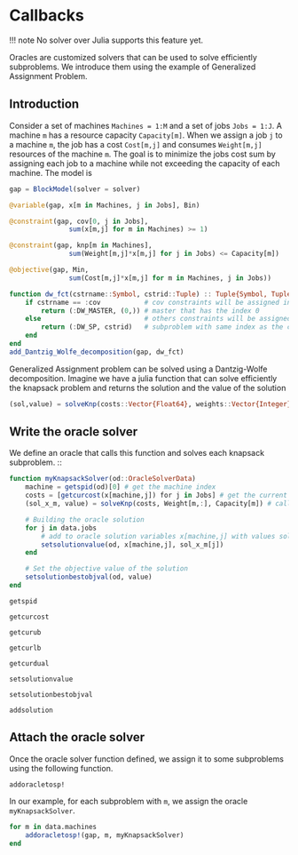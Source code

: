 # Callbacks

!!! note
    No solver over Julia supports this feature yet.

Oracles are customized solvers that can be used to solve efficiently subproblems.
We introduce them using the example of Generalized Assignment Problem.

## Introduction

Consider a set of machines `Machines = 1:M` and a set of jobs `Jobs = 1:J`.
A machine `m` has a resource capacity `Capacity[m]`. When we assign a job
`j` to a machine `m`, the job has a cost `Cost[m,j]` and consumes
`Weight[m,j]` resources of the machine `m`. The goal is to minimize the jobs
cost sum by assigning each job to a machine while not exceeding the capacity of
each machine. The model is

```julia
gap = BlockModel(solver = solver)

@variable(gap, x[m in Machines, j in Jobs], Bin)

@constraint(gap, cov[0, j in Jobs],
               sum(x[m,j] for m in Machines) >= 1)

@constraint(gap, knp[m in Machines],
               sum(Weight[m,j]*x[m,j] for j in Jobs) <= Capacity[m])

@objective(gap, Min,
               sum(Cost[m,j]*x[m,j] for m in Machines, j in Jobs))

function dw_fct(cstrname::Symbol, cstrid::Tuple) :: Tuple{Symbol, Tuple}
    if cstrname == :cov           # cov constraints will be assigned in the
        return (:DW_MASTER, (0,)) # master that has the index 0
    else                          # others constraints will be assigned in a
        return (:DW_SP, cstrid)   # subproblem with same index as the constraint
    end
end
add_Dantzig_Wolfe_decomposition(gap, dw_fct)
```    

Generalized Assignment problem can be solved using a Dantzig-Wolfe decomposition.
Imagine we have a julia function that can solve efficiently the knapsack problem
and returns the solution and the value of the solution

```julia
(sol,value) = solveKnp(costs::Vector{Float64}, weights::Vector{Integer}, capacity::Integer)
```

## Write the oracle solver

We define an oracle that calls this function and solves each knapsack subproblem. ::

```julia
function myKnapsackSolver(od::OracleSolverData)
    machine = getspid(od)[0] # get the machine index
    costs = [getcurcost(x[machine,j]) for j in Jobs] # get the current cost
    (sol_x_m, value) = solveKnp(costs, Weight[m,:], Capacity[m]) # call the solver

    # Building the oracle solution
    for j in data.jobs
        # add to oracle solution variables x[machine,j] with values sol_x_m[j]
        setsolutionvalue(od, x[machine,j], sol_x_m[j])
    end

    # Set the objective value of the solution
    setsolutionbestobjval(od, value)
end
```


```@docs
getspid
```

```@docs
getcurcost
```

```@docs
getcurub
```

```@docs
getcurlb
```

```@docs
getcurdual
```

```@docs
setsolutionvalue
```

```@docs
setsolutionbestobjval
```

```@docs
addsolution
```

## Attach the oracle solver

Once the oracle solver function defined, we assign it to some subproblems using
the following function.

```@docs
addoracletosp!
```

In our example, for each subproblem with `m`, we assign the oracle `myKnapsackSolver`.
```julia
for m in data.machines
    addoracletosp!(gap, m, myKnapsackSolver)
end
```
